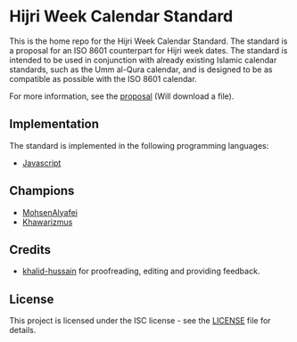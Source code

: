 # Hijri Week Calendar Standard

This is the home repo for the Hijri Week Calendar Standard. The standard is a proposal for an ISO 8601 counterpart for Hijri week dates. The standard is intended to be used in conjunction with already existing Islamic calendar standards, such as the Umm al-Qura calendar, and is designed to be as compatible as possible with the ISO 8601 calendar.

For more information, see the [proposal](https://github.com/khawarizmus/hijri-week-calendar-proposal/releases/download/v1.0.1/main.pdf) (Will download a file).

## Implementation

The standard is implemented in the following programming languages:

- [Javascript](https://github.com/khawarizmus/hijri-week-calendar)

## Champions

- [MohsenAlyafei](https://github.com/MohsenAlyafei)
- [Khawarizmus](https://github.com/khawarizmus)

## Credits

- [khalid-hussain](https://github.com/khalid-hussain) for proofreading, editing and providing feedback.

## License

This project is licensed under the ISC license - see the [LICENSE](LICENSE) file for details.
